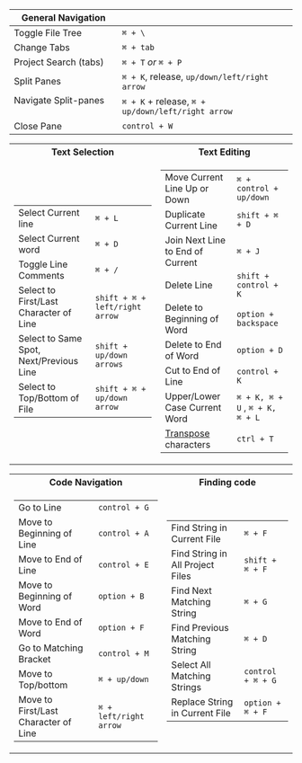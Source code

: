 |General Navigation||
|--|--|
|Toggle File Tree|`⌘ + \` |
|Change Tabs|`⌘ + tab`|
|Project Search (tabs)| `⌘ + T` *or* `⌘ + P` |
|Split Panes|`⌘ + K`, release, `up/down/left/right arrow`|
|Navigate Split-panes ‎ ‎ ‎ ‎ ‎ ‎ ‎ ‎ ‎ ‎ ‎ ‎‎|`⌘ + K` + release,  `⌘ + up/down/left/right arrow`|
|Close Pane|`control + W`|


<table>
<tr><th>Text Selection</th><th>Text Editing</th></tr>
<tr><td>

|||
|--|--|
|Select Current line|`⌘ + L`|
|Select Current word|`⌘ + D`|
|Toggle Line Comments|`⌘ + /`|
|Select to First/Last Character of Line|`shift + ⌘ + left/right arrow`|
|Select to Same Spot, Next/Previous Line ‎ ‎|`shift + up/down arrows`|
|Select to Top/Bottom of File|`shift + ⌘ + up/down arrow`|


</td><td>

|||
|--|--|
|Move Current Line Up or Down|`⌘ + control + up/down`|
|Duplicate Current Line|`shift + ⌘ + D`|
|Join Next Line to End of Current ‎ ‎ ‎ ‎ ‎ ‎ ‎ ‎ ‎ ‎ ‎|`⌘ + J`|
|Delete Line|`shift + control + K`|
|Delete to Beginning of Word|`option + backspace`|
|Delete to End of Word|`option + D`|
|Cut to End of Line|`control + K`|
|Upper/Lower Case Current Word|`⌘ + K, ⌘ + U` , `⌘ + K, ⌘ + L`|
|[Transpose](https://discuss.atom.io/t/why-do-we-need-feature-like-transpose-character/18090) characters |`ctrl + T`|

</td></tr> </table>

<table>
<tr><th>Code Navigation</th><th>Finding code</th></tr>
<tr><td>

|||
|--|--|
|Go to Line|`control + G`|
|Move to Beginning of Line|`control + A`|
|Move to End of Line| `control + E`|
|Move to Beginning of Word|`option + B`|
|Move to End of Word|`option + F`|
|Go to Matching Bracket|`control + M`|
|Move to Top/bottom|`⌘ + up/down`|
|Move to First/Last Character of Line ‎ ‎ ‎|`⌘ + left/right arrow`|

</td><td>

|||
|--|--|
|Find String in Current File|`⌘ + F`|
|Find String in All Project Files|`shift + ⌘ + F`|
|Find Next Matching String|`⌘ + G`|
|Find Previous Matching String ‎ ‎ ‎ ‎ ‎ ‎ ‎ ‎ ‎ ‎ ‎ ‎ ‎ ‎ ‎|`⌘ + D`|
|Select All Matching Strings|`control + ⌘ + G`|
|Replace String in Current File|`option + ⌘ + F`|

</td></tr> </table>
